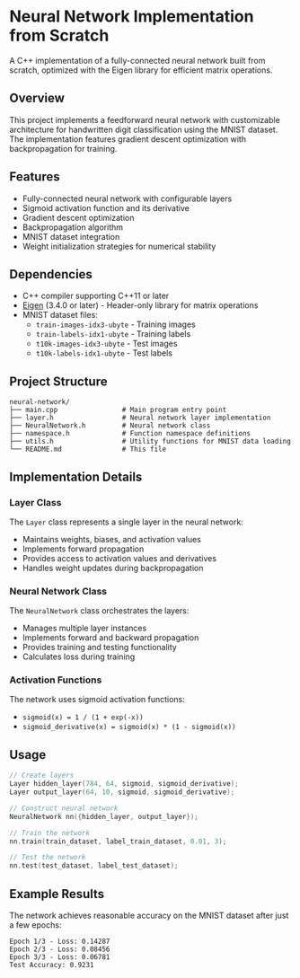 # Neural Network Implementation from Scratch

A C++ implementation of a fully-connected neural network built from scratch, optimized with the Eigen library for efficient matrix operations.

## Overview

This project implements a feedforward neural network with customizable architecture for handwritten digit classification using the MNIST dataset. The implementation features gradient descent optimization with backpropagation for training.

## Features

- Fully-connected neural network with configurable layers
- Sigmoid activation function and its derivative
- Gradient descent optimization
- Backpropagation algorithm
- MNIST dataset integration
- Weight initialization strategies for numerical stability

## Dependencies

- C++ compiler supporting C++11 or later
- [Eigen](https://eigen.tuxfamily.org/) (3.4.0 or later) - Header-only library for matrix operations
- MNIST dataset files:
  - `train-images-idx3-ubyte` - Training images
  - `train-labels-idx1-ubyte` - Training labels
  - `t10k-images-idx3-ubyte` - Test images
  - `t10k-labels-idx1-ubyte` - Test labels

## Project Structure

```
neural-network/
├── main.cpp                # Main program entry point
├── layer.h                 # Neural network layer implementation
├── NeuralNetwork.h         # Neural network class
├── namespace.h             # Function namespace definitions
├── utils.h                 # Utility functions for MNIST data loading
└── README.md               # This file
```

## Implementation Details

### Layer Class

The `Layer` class represents a single layer in the neural network:
- Maintains weights, biases, and activation values
- Implements forward propagation
- Provides access to activation values and derivatives
- Handles weight updates during backpropagation

### Neural Network Class

The `NeuralNetwork` class orchestrates the layers:
- Manages multiple layer instances
- Implements forward and backward propagation
- Provides training and testing functionality
- Calculates loss during training

### Activation Functions

The network uses sigmoid activation functions:
- `sigmoid(x) = 1 / (1 + exp(-x))`
- `sigmoid_derivative(x) = sigmoid(x) * (1 - sigmoid(x))`

## Usage

```cpp
// Create layers
Layer hidden_layer(784, 64, sigmoid, sigmoid_derivative);
Layer output_layer(64, 10, sigmoid, sigmoid_derivative);

// Construct neural network
NeuralNetwork nn({hidden_layer, output_layer});

// Train the network
nn.train(train_dataset, label_train_dataset, 0.01, 3);

// Test the network
nn.test(test_dataset, label_test_dataset);
```

## Example Results

The network achieves reasonable accuracy on the MNIST dataset after just a few epochs:

```
Epoch 1/3 - Loss: 0.14287
Epoch 2/3 - Loss: 0.08456
Epoch 3/3 - Loss: 0.06781
Test Accuracy: 0.9231
```
